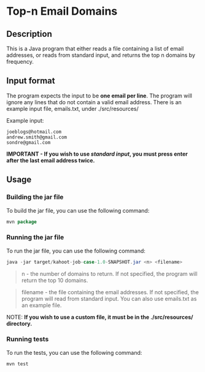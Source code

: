 # Top-n Email Domains

## Description

This is a Java program that either reads a file containing a list of email addresses, or reads from standard input, and returns the top n domains by frequency.

## Input format

The program expects the input to be **one email per line**. The program will ignore any lines that do not contain a valid email address. There is an example input file, emails.txt, under ./src/resources/

Example input:

```text
joeblogs@hotmail.com
andrew.smith@gmail.com
sondre@gmail.com
```

**IMPORTANT - If you wish to use _standard input_, you must press enter after the last email address twice.**

## Usage

### Building the jar file

To build the jar file, you can use the following command:

```java
mvn package
```

### Running the jar file

To run the jar file, you can use the following command:

```java
java -jar target/kahoot-job-case-1.0-SNAPSHOT.jar <n> <filename>
```

> n - the number of domains to return. If not specified, the program will return the top 10 domains.

> filename - the file containing the email addresses. If not specified, the program will read from standard input. You can also use emails.txt as an example file.

NOTE: **If you wish to use a custom file, it must be in the ./src/resources/ directory.**

### Running tests

To run the tests, you can use the following command:

```java
mvn test
```
